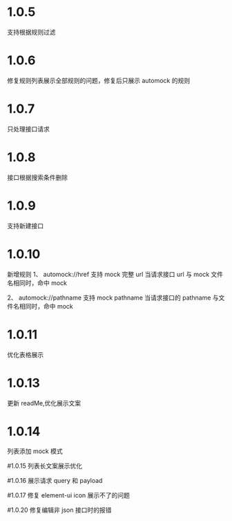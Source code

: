 # 1.0.5

支持根据规则过滤

# 1.0.6

修复规则列表展示全部规则的问题，修复后只展示 automock 的规则

# 1.0.7

只处理接口请求

# 1.0.8

接口根据搜索条件删除

# 1.0.9

支持新建接口

# 1.0.10

新增规则
1、 automock://href
支持 mock 完整 url
当请求接口 url 与 mock 文件名相同时，命中 mock

2、 automock://pathname
支持 mock pathname
当请求接口的 pathname 与文件名相同时，命中 mock

# 1.0.11

优化表格展示

# 1.0.13

更新 readMe,优化展示文案

# 1.0.14

列表添加 mock 模式

#1.0.15
列表长文案展示优化

#1.0.16
展示请求 query 和 payload

#1.0.17
修复 element-ui icon 展示不了的问题

#1.0.20
修复编辑非 json 接口时的报错
